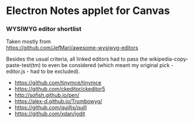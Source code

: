 # Electron Notes applet for Canvas

### WYSIWYG editor shortlist

Taken mostly from  
https://github.com/JefMari/awesome-wysiwyg-editors  

Besides the usual criteria, all linked editors had to pass the wikipedia-copy-paste-test(tm) to even be considered (which meant my original pick - editor.js - had to be excluded).

- https://github.com/tinymce/tinymce
- https://github.com/ckeditor/ckeditor5
- http://sofish.github.io/pen/
- https://alex-d.github.io/Trumbowyg/
- https://github.com/quilljs/quill
- https://github.com/xdan/jodit
